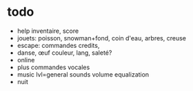 # todo
- help inventaire, score
- jouets: poisson, snowman+fond, coin d'eau, arbres, creuse
- escape: commandes credits, 
- danse, œuf couleur, lang, saleté?
- online
- plus commandes vocales
- music lvl=general sounds volume equalization
- nuit